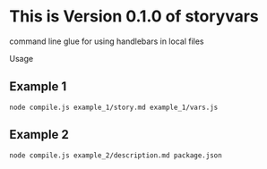 This is Version 0.1.0 of storyvars
=======================================

command line glue for using handlebars in local files

Usage

Example 1
---------

```
node compile.js example_1/story.md example_1/vars.js
```

Example 2
---------
```
node compile.js example_2/description.md package.json
```

